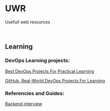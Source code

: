 # UWR
Usefull web resources

<br>

## Learning

### DevOps Learning projects:

[Best DevOps Projects For Practical Learning](https://devopscube.com/devops-projects/)

[GitHub. Real-World DevOps Projects For Learning](https://github.com/techiescamp/devops-projects)

### Referencies and Guides:

[Backend interview](https://backendinterview.ru/index.html)
